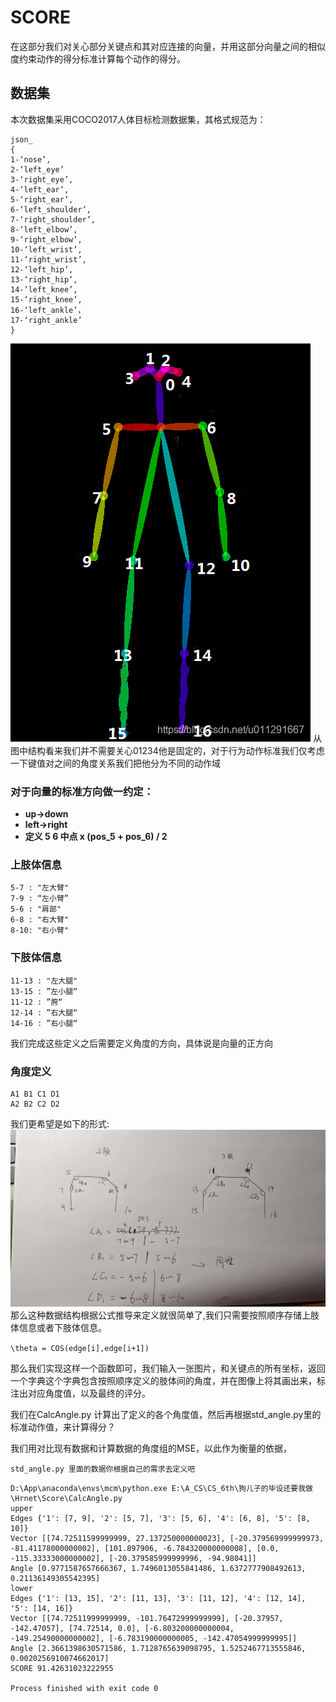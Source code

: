 # SCORE
在这部分我们对关心部分关键点和其对应连接的向量，并用这部分向量之间的相似度约束动作的得分标准计算每个动作的得分。
## 数据集
本次数据集采用COCO2017人体目标检测数据集，其格式规范为：
```commandline
json_
{
1-‘nose’, 
2-‘left_eye’ 
3-‘right_eye’,
4-‘left_ear’,
5-‘right_ear’,
6-‘left_shoulder’,
7-‘right_shoulder’,
8-‘left_elbow’,
9-‘right_elbow’,
10-‘left_wrist’, 
11-‘right_wrist’,
12-‘left_hip’,
13-‘right_hip’,
14-‘left_knee’,
15-‘right_knee’,
16-‘left_ankle’，
17-‘right_ankle’
}

```
![img.png](img.png)
从图中结构看来我们并不需要关心01234他是固定的，对于行为动作标准我们仅考虑一下键值对之间的角度关系我们把他分为不同的动作域

### 对于向量的标准方向做一约定：
* **up->down** 
* **left->right**
* **定义 5 6 中点 x (pos_5 + pos_6) / 2**

### 上肢体信息


    5-7 : "左大臂" 
    7-9 : “左小臂”
    5-6 : "肩部"
    6-8 : "右大臂" 
    8-10: "右小臂"

###  下肢体信息

    11-13 : "左大腿"
    13-15 : ”左小腿“
    11-12 : ”胯“
    12-14 : ”右大腿“
    14-16 : ”右小腿“

我们完成这些定义之后需要定义角度的方向，具体说是向量的正方向
### 角度定义

    A1 B1 C1 D1
    A2 B2 C2 D2

我们更希望是如下的形式:
![img](微信图片_20230510023015.jpg)
那么这种数据结构根据公式推导来定义就很简单了,我们只需要按照顺序存储上肢体信息或者下肢体信息。

` \theta = COS(edge[i],edge[i+1]) `

那么我们实现这样一个函数即可，我们输入一张图片，和关键点的所有坐标，返回一个字典这个字典包含按照顺序定义的肢体间的角度，并在图像上将其画出来，标注出对应角度值，以及最终的评分。

我们在CalcAngle.py 计算出了定义的各个角度值，然后再根据std_angle.py里的标准动作值，来计算得分？

我们用对比现有数据和计算数据的角度组的MSE，以此作为衡量的依据，


    std_angle.py 里面的数据你根据自己的需求去定义吧

```
D:\App\anaconda\envs\mcm\python.exe E:\A_CS\CS_6th\狗儿子的毕设还要我做\Hrnet\Score\CalcAngle.py 
upper
Edges {'1': [7, 9], '2': [5, 7], '3': [5, 6], '4': [6, 8], '5': [8, 10]}
Vector [[74.72511599999999, 27.137250000000023], [-20.379569999999973, -81.41178000000002], [101.897906, -6.784320000000008], [0.0, -115.33333000000002], [-20.379585999999996, -94.98041]]
Angle [0.9771587657666367, 1.7496013055841486, 1.6372777908492613, 0.21136149305542395]
lower
Edges {'1': [13, 15], '2': [11, 13], '3': [11, 12], '4': [12, 14], '5': [14, 16]}
Vector [[74.72511999999999, -101.76472999999999], [-20.37957, -142.47057], [74.72514, 0.0], [-6.803200000000004, -149.25490000000002], [-6.783190000000005, -142.47054999999995]]
Angle [2.3661398630571586, 1.7128765639098795, 1.5252467713555846, 0.0020256910074662017]
SCORE 91.42631023222955

Process finished with exit code 0

```